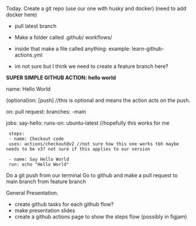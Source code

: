 Today.
Create a git repo (use our one with husky and docker) (need to add docker here)

- pull latest branch

- Make a folder called .github/ workflows/
- inside that make a file called anything: example: learn-github-actions.yml
- im not sure but I think we need to create a feature branch here?

**SUPER SIMPLE GITHUB ACTION: hello world**

name: Hello World

(optional)on: [push] //this is optional and means the action acts on the push.

on:
pull request:
branches:
-main

jobs:
say-hello:
runs-on: ubuntu-latest //hopefully this works for me

     steps:
     - name: Checkout code
     uses: actions/checkout@v2 //not sure how this one works tbh maybe needs to be v3? not sure if this applies to our version

     - name: Say Hello World
     run: echo "Hello World"

Do a git push from our terminal
Go to github and make a pull request to main branch from feature branch

General Presentation.

- create github tasks for each github flow?
- make presentation slides
- create a github actions page to show the steps flow (possibly in figjam)

